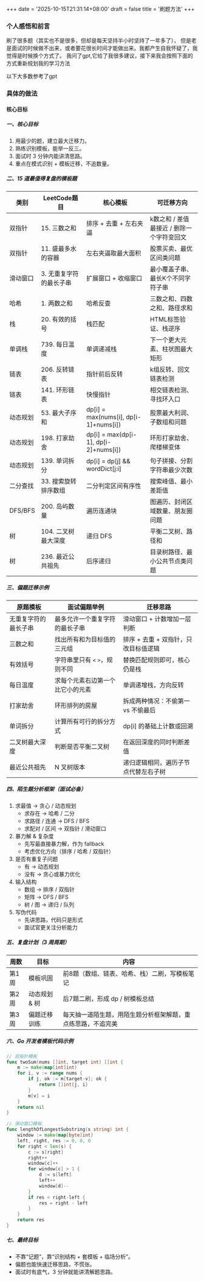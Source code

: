 +++
date = '2025-10-15T21:31:14+08:00'
draft = false
title = '刷题方法'
+++
### 个人感悟和前言
刷了很多题（其实也不是很多，但却是每天坚持半小时坚持了一年多了），
但是老是面试的时候做不出来，或者要花很长时间才能做出来。我都产生自我怀疑了，我觉得是时候换个方式了。
我问了gpt,它给了我很多建议，接下来我会按照下面的方式重新规划我的学习方法

以下大多数参考了gpt
### 具体的做法
#### 核心目标
##### 一、核心目标
1. 用最少的题，建立最大迁移力。 
2. 熟练识别模板，能举一反三。
3. 面试时 3 分钟内能讲清思路。 
4. 重点在模式识别 + 模板迁移，不追数量。
##### 二、15 道最值得复盘的模板题
| 类别      | LeetCode题目    | 核心模板                                  | 可迁移方向                    |
| ------- | ------------- | ------------------------------------- | ------------------------ |
| 双指针     | 15. 三数之和      | 排序 + 去重 + 左右夹逼                        | k数之和 / 差值最接近 / 删除一个字符变回文 |
| 双指针     | 11. 盛最多水的容器   | 左右夹逼取最大面积                             | 股票买卖、最优区间类问题             |
| 滑动窗口    | 3. 无重复字符的最长子串 | 扩展窗口 + 收缩窗口                           | 最小覆盖子串、最长K个不同字符子串        |
| 哈希      | 1. 两数之和       | 哈希反查                                  | 三数之和、四数之和、路径求和           |
| 栈       | 20. 有效的括号     | 栈匹配                                   | HTML标签验证、栈逆序             |
| 单调栈     | 739. 每日温度     | 单调递减栈                                 | 下一个更大元素、柱状图最大矩形          |
| 链表      | 206. 反转链表     | 指针前后反转                                | k组反转、回文链表检测              |
| 链表      | 141. 环形链表     | 快慢指针                                  | 相交链表检测、寻找环入口             |
| 动态规划    | 53. 最大子序和     | dp[i] = max(nums[i], dp[i-1]+nums[i]) | 股票最大利润、子数组和问题            |
| 动态规划    | 198. 打家劫舍     | dp[i] = max(dp[i-1], dp[i-2]+nums[i]) | 环形打家劫舍、爬楼梯变体             |
| 动态规划    | 139. 单词拆分     | dp[i] = dp[j] && wordDict[j:i]        | 句子拼接、分割字符串最少次数           |
| 二分查找    | 33. 搜索旋转排序数组  | 二分判定区间有序性                             | 搜索峰值、最小差距值               |
| DFS/BFS | 200. 岛屿数量     | 遍历连通块                                 | 图遍历、封闭区域数量、朋友圈问题         |
| 树       | 104. 二叉树最大深度  | 递归 DFS                                | 平衡二叉树、路径和                |
| 树       | 236. 最近公共祖先   | 后序递归                                  | 目录树路径、最小公共节点类问题          |
##### 三、偏题迁移示例
| 原题模板       | 面试偏题举例              | 迁移思路                  |
| ---------- | ------------------- | --------------------- |
| 无重复字符的最长子串 | 最多允许一个重复字符的最长子串     | 滑动窗口 + 计数增加一层判断       |
| 三数之和       | 找出所有和为目标值的三元组       | 排序 + 去重 + 双指针，只改目标值逻辑 |
| 有效括号       | 字符串里只有 `<` `>`，规则不同 | 替换匹配规则即可，核心仍是栈        |
| 每日温度       | 求每个元素右边第一个比它小的元素    | 单调递增栈，方向反转            |
| 打家劫舍       | 环形排列的房屋             | 拆成两种情况：不偷第一 vs 不偷最后   |
| 单词拆分       | 计算所有可行的拆分方式         | dp[i] 的基础上计数或回溯       |
| 二叉树最大深度    | 判断是否平衡二叉树           | 在返回深度的同时判断差值          |
| 最近公共祖先     | N 叉树版本              | 递归逻辑相同，遍历子节点代替左右子树    |
##### 四、陌生题分析框架（面试必备）
1. 求最值 → 贪心 / 动态规划 
   * 求存在 → 哈希 / 二分
   * 求路径 / 连通 → DFS / BFS
   * 求配对 / 区间 → 双指针 / 滑动窗口
2. 暴力解 & 复杂度
   * 先写最直接暴力解，作为 fallback
   * 考虑优化方向（排序 / 哈希 / 双指针）
3. 是否有重复子问题
   * 有 → 动态规划
   * 没有 → 贪心或暴力优化
4. 输入结构
   * 数组 → 排序 / 双指针
   * 矩阵 → DFS / BFS
   * 树 / 图 → 递归 / 队列
5. 写伪代码
   * 先讲思路，代码只是形式
   * 面试官更关注分析能力
##### 五、复盘计划（3 周周期）
| 周数  | 目标       | 内容                             |
| --- | -------- | ------------------------------ |
| 第1周 | 模板巩固     | 前8题（数组、链表、哈希、栈）二刷，写模板笔记        |
| 第2周 | 动态规划 & 树 | 后7题二刷，形成 dp / 树模板总结            |
| 第3周 | 偏题迁移训练   | 每天抽一道陌生题，用陌生题分析框架解题，重点练思路，不追完美 |

##### 六、Go 开发者模板代码示例

```go
// 双指针模板
func twoSum(nums []int, target int) []int {
    m := make(map[int]int)
    for i, v := range nums {
        if j, ok := m[target-v]; ok {
            return []int{j, i}
        }
        m[v] = i
    }
    return nil
}

// 滑动窗口模板
func lengthOfLongestSubstring(s string) int {
    window := make(map[byte]int)
    left, right, res := 0, 0, 0
    for right < len(s) {
        c := s[right]
        right++
        window[c]++
        for window[c] > 1 {
            d := s[left]
            left++
            window[d]--
        }
        if res < right-left {
            res = right - left
        }
    }
    return res
}

```
##### 七、最终目标
* 不靠“记题”，靠“识别结构 + 套模板 + 临场分析”。
* 偏题也能快速迁移思路，不慌张。
* 面试时有底气，3 分钟就能讲清解题思路。